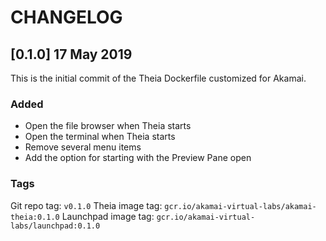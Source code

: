 # CHANGELOG

## \[0.1.0\] 17 May 2019

This is the initial commit of the Theia Dockerfile customized for Akamai.

### Added 

- Open the file browser when Theia starts 
- Open the terminal when Theia starts
- Remove several menu items 
- Add the option for starting with the Preview Pane open

### Tags 

Git repo tag: `v0.1.0`
Theia image tag: `gcr.io/akamai-virtual-labs/akamai-theia:0.1.0`
Launchpad image tag: `gcr.io/akamai-virtual-labs/launchpad:0.1.0`
